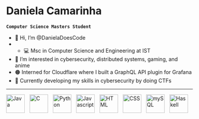 # Daniela Camarinha

**`Computer Science Masters Student`**
- 👋 Hi, I’m @DanielaDoesCode
- - :computer: Msc in Computer Science and Engineering at IST
- 👀 I’m interested in cybersecurity, distributed systems, gaming, and anime
- 🟠 Interned for Cloudflare where I built a GraphQL API plugin for Grafana
- 🐼 Currently developing my skills in cybersecurity by doing CTFs
---
<img align= "left" alt="Java" width="50px" style="padding-right:10px;" src="https://cdn.jsdelivr.net/gh/devicons/devicon/icons/java/java-original.svg"/>
<img align= "left" alt="C" width="50px" style="padding-right:10px;" src="https://cdn.jsdelivr.net/gh/devicons/devicon/icons/c/c-original.svg"/>
<img align= "left" alt="Python" width="50px" style="padding-right:10px;" src="https://cdn.jsdelivr.net/gh/devicons/devicon/icons/python/python-original.svg"/>
<img align= "left" alt="Javascript" width="50px" style="padding-right:10px;" src="https://cdn.jsdelivr.net/gh/devicons/devicon/icons/javascript/javascript-original.svg"/>
<img align= "left" alt="HTML" width="50px" style="padding-right:10px;" src="https://cdn.jsdelivr.net/gh/devicons/devicon/icons/html5/html5-original.svg"/>
<img align= "left" alt="CSS" width="50px" style="padding-right:10px;" src="https://cdn.jsdelivr.net/gh/devicons/devicon/icons/css3/css3-original.svg"/>
<img align= "left" alt="mySQL" width="50px" style="padding-right:10px;" src="https://cdn.jsdelivr.net/gh/devicons/devicon/icons/mysql/mysql-original.svg"/>
<img align= "left" alt="Haskell" width="50px" style="padding-right:10px;" src="https://cdn.jsdelivr.net/gh/devicons/devicon/icons/haskell/haskell-original.svg"/>

